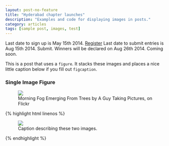 ```yaml
---
layout: post-no-feature
title: "Hyderabad chapter launches"
description: "Examples and code for displaying images in posts."
category: articles
tags: [sample post, images, test]
---
```


Last date to sign up is May 15th 2014. [Register](http://www.eventbrite.com/e/web-mobile-application-development-contest-startupbrk-hyderabad-tickets-11328218005?aff=eorg)
Last date to submit entries is Aug 15th 2014. Submit.
Winners will be declared on Aug 26th 2014. Coming soon.

This is a post that uses a `figure`. It stacks these images and places a nice little caption below if you fill out `figcaption`.

### Single Image Figure

<figure>
	<img src="http://farm9.staticflickr.com/8426/7758832526_cc8f681e48_c.jpg">
	<figcaption>Morning Fog Emerging From Trees by A Guy Taking Pictures, on Flickr</figcaption>
</figure>

{% highlight html linenos %}
<figure>
	<img src="/images/image-filename-1.jpg">
	<figcaption>Caption describing these two images.</figcaption>
</figure>
{% endhighlight %}
